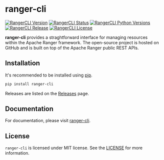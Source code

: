 # ranger-cli

[![RangerCLI Version](https://img.shields.io/pypi/v/ranger-cli?style=for-the-badge)](https://pypi.org/project/ranger-cli/)
[![RangerCLI Status](https://img.shields.io/pypi/status/ranger-cli?style=for-the-badge)](https://pypi.org/project/ranger-cli)
[![RangerCLI Python Versions](https://img.shields.io/pypi/pyversions/ranger-cli?style=for-the-badge)](https://pypi.org/project/ranger-cli/)
[![RangerCLI Release](https://img.shields.io/github/release/degagne/ranger-cli?style=for-the-badge)](https://github.com/degagne/ranger-cli/releases/)
[![RangerCLI License](https://img.shields.io/github/license/degagne/ranger-cli?style=for-the-badge)](https://github.com/degagne/ranger-cli/blob/master/LICENSE)

**ranger-cli** provides a straghtforward interface for managing resources within the Apache Ranger framework. The open-source project is hosted on GitHub 
and is built on top of the Apache Ranger public REST APIs.

## Installation

It's recommended to be installed using [pip](https://pip.pypa.io/en/stable/).

```bash
pip install ranger-cli
```

Releases are listed on the [Releases](https://github.com/degagne/ranger-cli/releases) page.

## Documentation

For documentation, please visit [ranger-cli](https://ranger-cli.readthedocs.io/en/latest/index.html).

## License

`ranger-cli` is licensed under MIT license. See the [LICENSE](https://github.com/degagne/ranger-cli/blob/master/LICENSE) for more information.